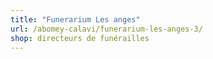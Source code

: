 ```yaml
---
title: "Funerarium Les anges"
url: /abomey-calavi/funerarium-les-anges-3/
shop: directeurs de funérailles
---
```

